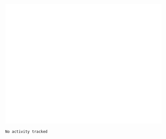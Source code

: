 ![Metrics](https://github.com/tetra-fox/tetra-fox/blob/master/github-metrics.svg)
<!--START_SECTION:waka-->

```text
No activity tracked
```

<!--END_SECTION:waka-->
